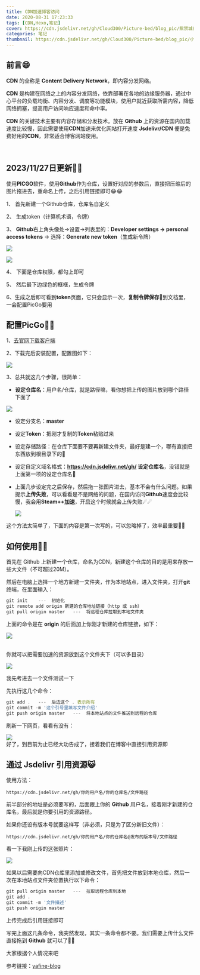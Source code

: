 ```yaml
---
title: CDN加速博客访问
date: 2020-08-31 17:23:33
tags: [CDN,Hexo,笔记]
cover: https://cdn.jsdelivr.net/gh/Cloud300/Picture-bed/blog_pic/紫禁城的雪.jpg
categories: 笔记
thumbnail: https://cdn.jsdelivr.net/gh/Cloud300/Picture-bed/blog_pic/小预览01.png
---
```


## 前言😄

**CDN** 的全称是 **Content Delivery Network**，即内容分发网络。

**CDN** 是构建在网络之上的内容分发网络，依靠部署在各地的边缘服务器，通过中心平台的负载均衡、内容分发、调度等功能模块，使用户就近获取所需内容，降低网络拥塞，提高用户访问响应速度和命中率。

**CDN** 的关键技术主要有内容存储和分发技术。放在 **Github** 上的资源在国内加载速度比较慢，因此需要使用**CDN**加速来优化网站打开速度 **Jsdelivr/CDN** 便是免费好用的**CDN**，非常适合博客网站使用。

<br>

## 2023/11/27日更新🤣🤣

使用**PICGO**软件，使用**Github**作为仓库，设置好对应的参数后，直接把压缩后的图片拖进去，重命名上传，之后引用链接即可😂😂

1、  首先新建一个Github仓库，仓库名自定义

2、  生成token（计算机术语，令牌）

3、  **Github**右上角头像处→设置→列表里的：**Developer settings → personal access tokens** → 选择：**Generate new token**（生成新令牌）

![](https://cdn.jsdelivr.net/gh/Cloud300/Picture-bed/blog_pic/token2.png#pic_left)

![](https://cdn.jsdelivr.net/gh/Cloud300/Picture-bed/blog_pic/token2.1.png#pic_left)



4、  下面是仓库权限，都勾上即可

5、  然后最下边绿色的框框，生成令牌

6、生成之后即可看到**token**页面，它只会显示一次，**复制令牌保存**🚩到文档里，一会配置PicGo要用<br>

## 配置PicGo🍦🍦

1、[去官网下载客户端](https://github.com/Molunerfinn/PicGo/releases)

2、下载完后安装配置，配置图如下：

![](https://cdn.jsdelivr.net/gh/Cloud300/Picture-bed/blog_pic/PicGO.png#pic_left)

3、总共就这几个步骤，很简单：

- **设定仓库名**：用户名/仓库，就是路径嘛，看你想把上传的图片放到哪个路径下面了

![](https://cdn.jsdelivr.net/gh/Cloud300/Picture-bed/blog_pic/pic_bed1.png#pic_left)

- 设定分支名：**master**

- 设定**Token**：把刚才复制的**Token**粘贴过来

- 设定存储路径：在仓库下面要不要再新建文件夹，最好是建一个，哪有直接把东西放到根目录下的🥳

- 设定自定义域名格式：**https://cdn.jsdelivr.net/gh/ 设定仓库名**，没错就是上面第一项的设定仓库名🚚

- 上面几步设定完之后保存，然后拖一张图片进去，基本不会有什么问题。如果提示**上传失败**，可以看看是不是网络的问题，在国内访问**Github**速度会比较慢，我会用**Steam++加速**，开启这个时候就会上传失败☄☄

  ![](https://cdn.jsdelivr.net/gh/Cloud300/Picture-bed/blog_pic/PicGo_success.png#pic_left)

  

这个方法太简单了，下面的内容是第一次写的，可以忽略掉了，效率最重要🚒🚒<br>

## 如何使用🤔🤔

首先在 Github 上新建一个仓库，命名为CDN，新建这个仓库的目的是用来存放一些大文件（不可超过20M）。

然后在电脑上选择一个地方新建一文件夹，作为本地站点，进入文件夹，打开**git** 终端，在里面输入：

```javascript
git init    ---  初始化
git remote add origin 新建的仓库地址链接（http 或 ssh）
git pull origin master   ---  将远程仓库拉取到本地文件夹
```

上面的命令是在 **origin** 的后面加上你刚才新建的仓库链接，如下：

![](https://cdn.jsdelivr.net/gh/Cloud300/Picture-bed/blog_pic/CDN链接.jpg)<br><br>

你就可以把需要加速的资源放到这个文件夹下（可以多目录）

![](https://cdn.jsdelivr.net/gh/Cloud300/Picture-bed/blog_pic/示例01.jpg)
<br>

我先考进去一个文件测试一下

先执行这几个命令：

```js
git add .   ---  后边这个 . 表示所有
git commit -m '这个引号里填写文件介绍'
git push origin master   ---  将本地站点的文件推送到远程的仓库
```


刷新一下网页，看看有没有：

![](https://cdn.jsdelivr.net/gh/Cloud300/Picture-bed/blog_pic/示例02.jpg)
<br>
好了，到目前为止已经大功告成了，接着我们在博客中直接引用资源即

## 通过  Jsdelivr  引用资源😺

使用方法：

```
https://cdn.jsdelivr.net/gh/你的用户名/你的仓库名/文件路径
```

前半部分的地址是必须要写的，后面跟上你的 **Github** 用户名，接着刚才新建的仓库名，最后就是你要引用的资源路径。

如果你还设有版本号就要这样写（非必须，只是为了区分新旧文件）：

```
https://cdn.jsdelivr.net/gh/你的用户名/你的仓库名@发布的版本号/文件路径
```

看一下我刚上传的这张照片：

![](https://cdn.jsdelivr.net/gh/cloud300/CDN/海边.jpg)
<br>

如果以后需要向CDN仓库里添加或修改文件，首先把文件放到本地仓库，然后一次在本地站点文件夹位置执行以下命令：

```javascript
git pull origin master   ---  拉取远程仓库到本地
git add .
git commit -m '文件描述'
git push origin master
```

上传完成后引用链接即可

写完上面这几条命令，我突然发现，其实一条命令都不要。我们需要上传什么文件直接拖到 **Github** 就可以了:rofl::rofl:

大家根据个人情况来吧

参考链接：[yafine-blog](https://yafine-blog.cn/posts/ee35.html)